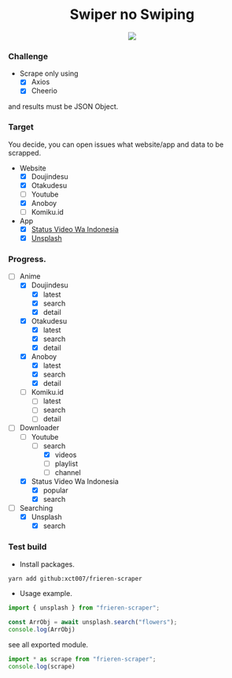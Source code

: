 <div align="center">
  <h1>Swiper no Swiping</h1>
  <img src="https://images.fineartamerica.com/images/artworkimages/mediumlarge/3/nickelodeon-dora-the-explorer-swiper-no-swiping-fox-ivof-miaol.jpg"/>
</div>

### Challenge
- Scrape only using
  - [x] Axios
  - [x] Cheerio

and results must be JSON Object.

### Target
You decide, you can open issues what website/app and data to be scrapped.
- Website
  - [x] Doujindesu
  - [x] Otakudesu
  - [ ] Youtube
  - [x] Anoboy
  - [ ] Komiku.id
- App
  - [x] [Status Video Wa Indonesia](https://play.google.com/store/apps/details?id=com.videostatus.indonesia)
  - [x] [Unsplash](https://play.google.com/store/apps/details?id=com.aqteam.photofree)

### Progress.
- [ ] Anime
  - [x] Doujindesu
    - [x] latest
    - [x] search
    - [x] detail
  - [x] Otakudesu
    - [x] latest
    - [x] search
    - [x] detail
  - [x] Anoboy
    - [x] latest
    - [x] search
    - [x] detail
  - [ ] Komiku.id
    - [ ] latest
    - [ ] search
    - [ ] detail
- [ ] Downloader
  - [ ] Youtube
    - [ ] search
      - [x] videos
      - [ ] playlist
      - [ ] channel
  - [x] Status Video Wa Indonesia
    - [x] popular
    - [x] search
- [ ] Searching
  - [x] Unsplash
    - [x] search

### Test build
- Install packages.
```bash
yarn add github:xct007/frieren-scraper
```
- Usage example.
```js
import { unsplash } from "frieren-scraper";

const ArrObj = await unsplash.search("flowers");
console.log(ArrObj)
```
see all exported module.
```js
import * as scrape from "frieren-scraper";
console.log(scrape)
```
